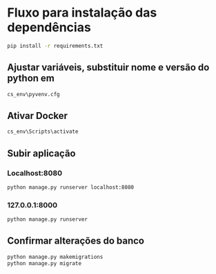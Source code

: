 # Fluxo para instalação das dependências

```bash
pip install -r requirements.txt
```

## Ajustar variáveis, substituir nome e versão do python em

```bash
cs_env\pyvenv.cfg
```

## Ativar Docker

```bash
cs_env\Scripts\activate
```

## Subir aplicação

### Localhost:8080

```bash
python manage.py runserver localhost:8080
```

### 127.0.0.1:8000

```bash
python manage.py runserver
```

## Confirmar alterações do banco

```bash
python manage.py makemigrations
python manage.py migrate
```
